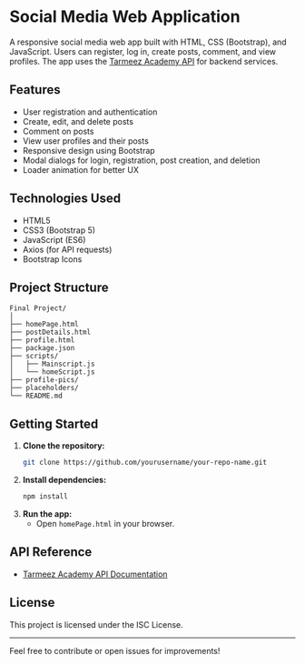 # Social Media Web Application

A responsive social media web app built with HTML, CSS (Bootstrap), and JavaScript. Users can register, log in, create posts, comment, and view profiles. The app uses the [Tarmeez Academy API](https://tarmeezacademy.com/api/v1) for backend services.

## Features

- User registration and authentication
- Create, edit, and delete posts
- Comment on posts
- View user profiles and their posts
- Responsive design using Bootstrap
- Modal dialogs for login, registration, post creation, and deletion
- Loader animation for better UX

## Technologies Used

- HTML5
- CSS3 (Bootstrap 5)
- JavaScript (ES6)
- Axios (for API requests)
- Bootstrap Icons

## Project Structure

```
Final Project/
│
├── homePage.html
├── postDetails.html
├── profile.html
├── package.json
├── scripts/
│   ├── Mainscript.js
│   └── homeScript.js
├── profile-pics/
├── placeholders/
└── README.md
```

## Getting Started

1. **Clone the repository:**
   ```sh
   git clone https://github.com/yourusername/your-repo-name.git
   ```
2. **Install dependencies:**
   ```sh
   npm install
   ```
3. **Run the app:**
   - Open `homePage.html` in your browser.

## API Reference

- [Tarmeez Academy API Documentation](https://documenter.getpostman.com/view/4696539/2s83zjqN3F)


## License

This project is licensed under the ISC License.

---

Feel free to contribute or open issues for improvements!
